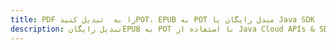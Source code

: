 ---title: PDF را به  تبدیل کنیدPOT، EPUB به POT مبدل رایگان یا Java SDKdescription: تبدیل رایگانEPUB به POT با استفاده از Java Cloud APIs & SDK همچنین اسناد PDF را در Cloud ایجاد، ویرایش و رندر کنید.---